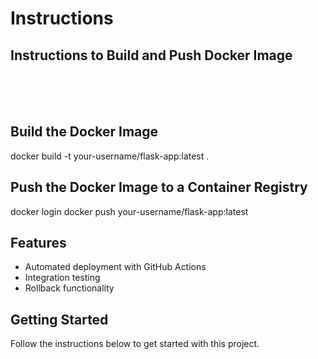 # Instructions

## Instructions to Build and Push Docker Image
<br>
<br>
<br>

## Build the Docker Image
docker build -t your-username/flask-app:latest .
<br>

## Push the Docker Image to a Container Registry 
docker login docker push your-username/flask-app:latest



## Features
- Automated deployment with GitHub Actions
- Integration testing
- Rollback functionality

## Getting Started
Follow the instructions below to get started with this project.
